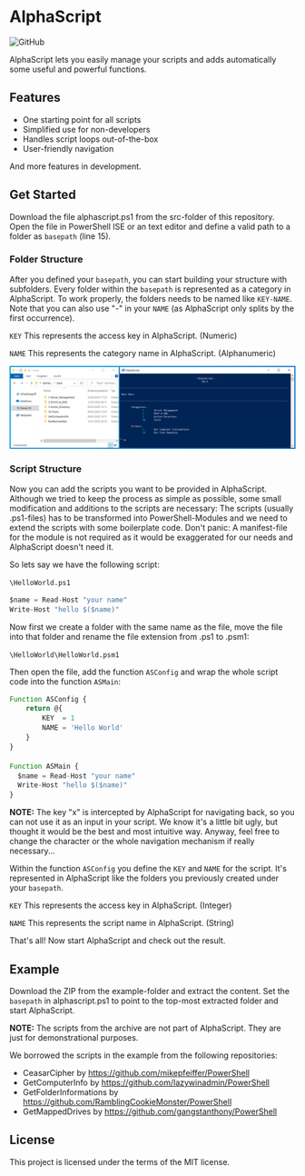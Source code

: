 # AlphaScript
![GitHub](https://img.shields.io/github/license/NovaDynamics/alphascript.svg)

AlphaScript lets you easily manage your scripts and adds automatically some useful and powerful functions.

## Features
- One starting point for all scripts
- Simplified use for non-developers
- Handles script loops out-of-the-box
- User-friendly navigation

And more features in development.

## Get Started
Download the file alphascript.ps1 from the src-folder of this repository. Open the file in PowerShell ISE or an text editor and define a valid path to a folder as `basepath` (line 15).

### Folder Structure
After you defined your `basepath`, you can start building your structure with subfolders. Every folder within the `basepath` is represented as a category in AlphaScript. To work properly, the folders needs to be named like `KEY-NAME`. Note that you can also use "-" in your `NAME` (as AlphaScript only splits by the first occurrence).

`KEY`
This represents the access key in AlphaScript. (Numeric)

`NAME`
This represents the category name in AlphaScript. (Alphanumeric)

![AlphaScript Structure](https://github.com/NovaDynamics/alphascript/blob/master/images/structure.png?raw=true)

### Script Structure
Now you can add the scripts you want to be provided in AlphaScript. Although we tried to keep the process as simple as possible, some small modification and additions to the scripts are necessary: The scripts (usually .ps1-files) has to be transformed into PowerShell-Modules and we need to extend the scripts with some boilerplate code. Don't panic: A manifest-file for the module is not required as it would be exaggerated for our needs and AlphaScript doesn't need it.

So lets say we have the following script:

`\HelloWorld.ps1`
```javascript
$name = Read-Host "your name"
Write-Host "hello $($name)"
```

Now first we create a folder with the same name as the file, move the file into that folder and rename the file extension from .ps1 to .psm1:

`\HelloWorld\HelloWorld.psm1`

Then open the file, add the function `ASConfig` and wrap the whole script code into the function `ASMain`:

```javascript
Function ASConfig {
    return @{
        KEY  = 1
        NAME = 'Hello World'
    }
}

Function ASMain {
  $name = Read-Host "your name"
  Write-Host "hello $($name)"
}
```

**NOTE:** The key "x" is intercepted by AlphaScript for navigating back, so you can not use it as an input in your script. We know it's a little bit ugly, but thought it would be the best and most intuitive way. Anyway, feel free to change the character or the whole navigation mechanism if really necessary...

Within the function `ASConfig` you define the `KEY` and `NAME` for the script. It's represented in AlphaScript like the folders you previously created under your `basepath`.

`KEY`
This represents the access key in AlphaScript. (Integer)

`NAME`
This represents the script name in AlphaScript. (String)

That's all! Now start AlphaScript and check out the result.

## Example
Download the ZIP from the example-folder and extract the content. Set the `basepath` in alphascript.ps1 to point to the top-most extracted folder and start AlphaScript.

**NOTE:** The scripts from the archive are not part of AlphaScript. They are just for demonstrational purposes.

We borrowed the scripts in the example from the following repositories:
- CeasarCipher by https://github.com/mikepfeiffer/PowerShell
- GetComputerInfo by https://github.com/lazywinadmin/PowerShell
- GetFolderInformations by https://github.com/RamblingCookieMonster/PowerShell
- GetMappedDrives by https://github.com/gangstanthony/PowerShell

## License
This project is licensed under the terms of the MIT license.